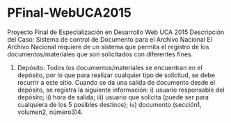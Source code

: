 # PFinal-WebUCA2015
Proyecto Final de Especialización en Desarrollo Web  UCA 2015 
Descripción del Caso: Sistema de control de Documento para el Archivo
Nacional
El Archivo Nacional requiere de un sistema que permita el registro de los documentos/materiales
que son solicitados con diferentes fines. 
1. Depósito: Todos los documentos/materiales se encuentran en el depósito, por lo que para
realizar cualquier tipo de solicitud, se debe recurrir a este sitio. Cuando se da una salida de
documento desde el depósito, se registra la siguiente información: i) usuario responsable del
depósito; ii) hora de salida; iii) usuario que solicita (puede ser para cualquiera de los 5 posibles
destinos); iv) documento (sección1, volumen2, número3)4. 
